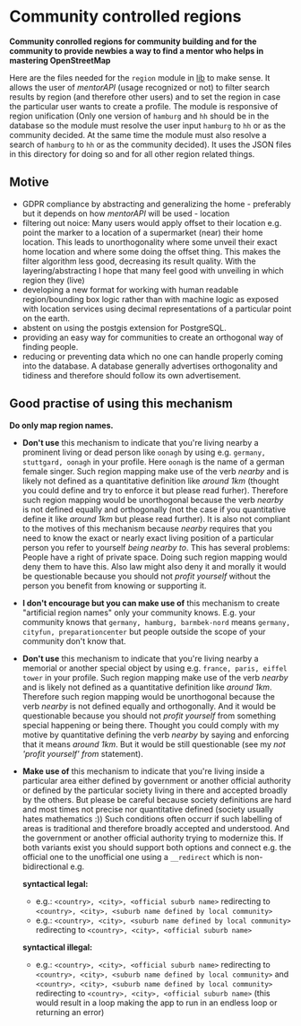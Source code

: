# Community controlled regions

**Community conrolled regions for community building and for the community to provide newbies a way to find a mentor who helps in mastering OpenStreetMap**

Here are the files needed for the `region` module in [lib](../lib) to make sense. It allows the user of _mentorAPI_ (usage recognized or not) to filter search results by region (and therefore other users) and to set the region in case the particular user wants to create a profile. The module is responsive of region unification (Only one version of `hamburg` and `hh` should be in the database so the module must resolve the user input `hamburg` to `hh` or as the community decided. At the same time the module must also resolve a search of `hamburg` to `hh` or as the community decided). It uses the JSON files in this directory for doing so and for all other region related things.

## Motive

- GDPR compliance by abstracting and generalizing the home - preferably but it depends on how _mentorAPI_ will be used - location
- filtering out noice: Many users would apply offset to their location e.g. point the marker to a location of a supermarket (near) their home location. This leads to unorthogonality where some unveil their exact home location and where some doing the offset thing. This makes the filter algorithm less good, decreasing its result quality.
  With the layering/abstracting I hope that many feel good with unveiling in which region they (live)
- developing a new format for working with human readable region/bounding box logic rather than with machine logic as exposed with location services using decimal representations of a particular point on the earth.
- abstent on using the postgis extension for PostgreSQL.
- providing an easy way for communities to create an orthogonal way of finding people.
- reducing or preventing data which no one can handle properly coming into the database. A database generally advertises orthogonality and tidiness and therefore should follow its own advertisement.

## Good practise of using this mechanism

**Do only map region names.**

- **Don't use** this mechanism to indicate that you're living nearby a prominent living or dead person like `oonagh` by using e.g. `germany, stuttgard, oonagh` in your profile. Here `oonagh` is the name of a german female singer.  Such region mapping make use of the verb _nearby_ and is likely not defined as a quantitative definition like _around 1km_ (thought you could define and try to enforce it but please read furher). Therefore such region mapping would be unorthogonal because the verb _nearby_ is not defined equally and orthogonally (not the case if you quantitative define it like _around 1km_ but please read further). It is also not compliant to the motives of this mechanism because _nearby_ requires that you need to know the exact or nearly exact living position of a particular person you refer to yourself _being nearby to_. This has several problems: People have a right of private space. Doing such region mapping would deny them to have this. Also law might also deny it and morally it would be questionable because you should not _profit yourself_ without the person you benefit from knowing or supporting it.

- **I don't encourage but you can make use of** this mechanism to create "artificial region names" only your community knows. E.g. your community knows that `germany, hamburg, barmbek-nord` means `germany, cityfun, preparationcenter` but people outside the scope of your community don't know that.

- **Don't use** this mechanism to indicate that you're living nearby a memorial or another special object by using e.g. `france, paris, eiffel tower` in your profile. Such region mapping make use of the verb *nearby* and is likely not defined as a quantitative definition like *around 1km*. Therefore such region mapping would be unorthogonal because the verb *nearby* is not defined equally and orthogonally. And it would be questionable because you should not *profit yourself* from something special happening or being there. Thought you could comply with my motive by quantitative defining the verb _nearby_ by saying and enforcing that it means _around 1km_. But it would be still questionable (see my _not 'profit yourself' from_ statement).

- **Make use of** this mechanism to indicate that you're living inside a particular area either defined by government or another official authority or defined by the particular society living in there and accepted broadly by the others. But please be careful because society definitions are hard and most times not precise nor quantitative defined (society usually hates mathematics :)) Such conditions often occurr if such labelling of areas is traditional and therefore broadly accepted and understood. And the government or another official authority trying to modernize this. If both variants exist you should support both options and connect e.g. the official one to the unofficial one using a `__redirect` which is non-bidirectional e.g.
  
  **syntactical legal:**
  
  - e.g.: `<country>, <city>, <official suburb name>` redirecting to `<country>, <city>, <suburb name defined by local community>`
  - e.g.: `<country>, <city>, <suburb name defined by local community>` redirecting to `<country>, <city>, <official suburb name>`
  
  **syntactical illegal:**
  
  - e.g.: `<country>, <city>, <official suburb name>` redirecting to `<country>, <city>, <suburb name defined by local community>` and `<country>, <city>, <suburb name defined by local community>` redirecting to `<country>, <city>, <official suburb name>` (this would result in a loop making the app to run in an endless loop or returning an error)
